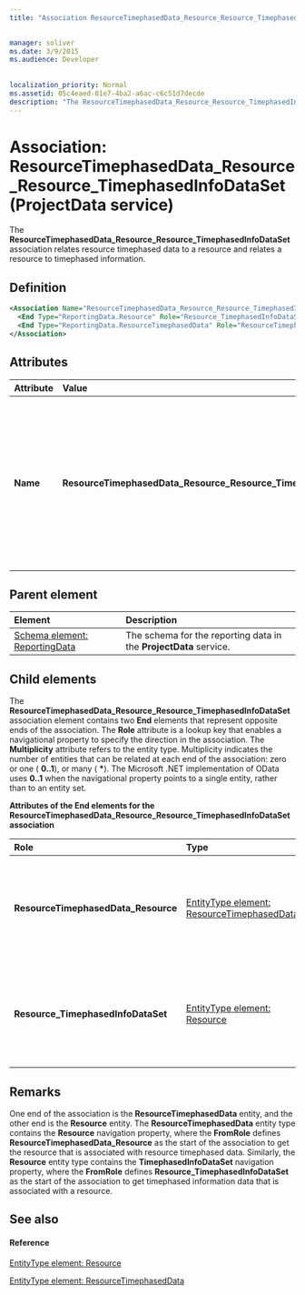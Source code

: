 ```yaml
---
title: "Association ResourceTimephasedData_Resource_Resource_TimephasedInfoDataSet (ProjectData service)"

 
manager: soliver
ms.date: 3/9/2015
ms.audience: Developer
 
 
localization_priority: Normal
ms.assetid: 05c4eaed-81e7-4ba2-a6ac-c6c51d7decde
description: "The ResourceTimephasedData_Resource_Resource_TimephasedInfoDataSet association relates resource timephased data to a resource and relates a resource to timephased information."
---
```


# Association: ResourceTimephasedData_Resource_Resource_TimephasedInfoDataSet (ProjectData service)

The **ResourceTimephasedData_Resource_Resource_TimephasedInfoDataSet** association relates resource timephased data to a resource and relates a resource to timephased information. 
  
## Definition

```XML
<Association Name="ResourceTimephasedData_Resource_Resource_TimephasedInfoDataSet">
  <End Type="ReportingData.Resource" Role="Resource_TimephasedInfoDataSet" Multiplicity="0..1" />
  <End Type="ReportingData.ResourceTimephasedData" Role="ResourceTimephasedData_Resource" Multiplicity="*" />
</Association>
```

## Attributes

|**Attribute**|**Value**|**Description**|
|:-----|:-----|:-----|
|**Name** <br/> |**ResourceTimephasedData_Resource_Resource_TimephasedInfoDataSet** <br/> |Identifies the entity types and the navigation properties that form the two-way association for resource timephase data and a resource. In the first half of the name, **ResourceTimephasedData** is the entity type and **Resource** is the navigation property. In the second half of the name, **Resource** is the entity type and **TimephasedInfoDataSet** is the navigation property.  <br/> |
   
## Parent element

|**Element**|**Description**|
|:-----|:-----|
|[Schema element: ReportingData](schema-reportingdata-projectdata-service.md) <br/> |The schema for the reporting data in the **ProjectData** service.  <br/> |
   
## Child elements

The **ResourceTimephasedData_Resource_Resource_TimephasedInfoDataSet** association element contains two **End** elements that represent opposite ends of the association. The **Role** attribute is a lookup key that enables a navigational property to specify the direction in the association. The **Multiplicity** attribute refers to the entity type. Multiplicity indicates the number of entities that can be related at each end of the association: zero or one ( **0..1**), or many ( **\***). The Microsoft .NET implementation of OData uses **0..1** when the navigational property points to a single entity, rather than to an entity set. 
  
**Attributes of the End elements for the ResourceTimephasedData_Resource_Resource_TimephasedInfoDataSet association**

|**Role**|**Type**|**Multiplicity**|**Description**|
|:-----|:-----|:-----|:-----|
|**ResourceTimephasedData_Resource** <br/> |[EntityType element: ResourceTimephasedData](entitytype-resourcetimephaseddata-projectdata-service.md) <br/> |**\*** <br/> |There can be many resource timephased data entities that correspond to a resource.  <br/> |
|**Resource_TimephasedInfoDataSet** <br/> |[EntityType element: Resource](entitytype-resource-projectdata-service.md) <br/> |**0..1** <br/> |There is one resource entity that corresponds to timephased information dataset entities.  <br/> |
   
## Remarks

One end of the association is the **ResourceTimephasedData** entity, and the other end is the **Resource** entity. The **ResourceTimephasedData** entity type contains the **Resource** navigation property, where the **FromRole** defines **ResourceTimephasedData_Resource** as the start of the association to get the resource that is associated with resource timephased data. Similarly, the **Resource** entity type contains the **TimephasedInfoDataSet** navigation property, where the **FromRole** defines **Resource_TimephasedInfoDataSet** as the start of the association to get timephased information data that is associated with a resource. 
  
## See also

#### Reference

[EntityType element: Resource](entitytype-resource-projectdata-service.md)
  
[EntityType element: ResourceTimephasedData](entitytype-resourcetimephaseddata-projectdata-service.md)

